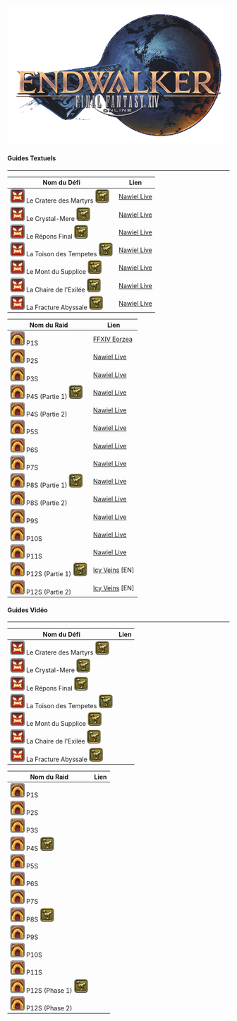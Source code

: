 ![EW Logo](img/Endwalker_Logo.png)

#### Guides Textuels

---

| Nom du Défi                                                  | Lien                                                         |
| ------------------------------------------------------------ | ------------------------------------------------------------ |
| ![trial](img/trial.png) Le Cratere des Martyrs ![mount](img/mount.png) | [Nawiel Live](https://nawiel.live/le-cratere-des-martyrs-zordiarche-extreme/) |
| ![trial](img/trial.png) Le Crystal-Mere ![mount](img/mount.png) | [Nawiel Live](https://nawiel.live/le-cristal-mere-hydaelyn-extreme/) |
| ![trial](img/trial.png) Le Répons Final ![mount](img/mount.png) | [Nawiel Live](https://nawiel.live/le-repons-final-chantre-de-laneantissement-extreme/) |
| ![trial](img/trial.png) La Toison des Tempetes ![mount](img/mount.png) | [Nawiel Live](https://nawiel.live/la-toison-des-tempetes-barbariccia-extreme/) |
| ![trial](img/trial.png) Le Mont du Supplice ![mount](img/mount.png) | [Nawiel Live](https://nawiel.live/defi-extreme-6-3-quick-guide-extreme/) |
| ![trial](img/trial.png) La Chaire de l'Exilée ![mount](img/mount.png) | [Nawiel Live](https://nawiel.live/la-chaire-de-lexilee-golbez-quick-guide-extreme/) |
| ![trial](img/trial.png) La Fracture Abyssale ![mount](img/mount.png) | [Nawiel Live](https://nawiel.live/la-fracture-abyssale-zeromus-extreme/) |

| Nom du Raid    | Lien                                                         |
| -------------- | ------------------------------------------------------------ |
| ![raid](img/raid.png) P1S | [FFXIV Eorzea](https://www.ffxiv-eorzea.com/guides-instances/raid-hl/raid-pandaemonium-parvis-sadique-p1s/2024/06/10/) |
| ![raid](img/raid.png) P2S | [Nawiel Live](https://nawiel.live/limbes-du-pandaemonium-cloaque-sadique/) |
| ![raid](img/raid.png) P3S | [Nawiel Live](https://nawiel.live/limbes-du-pandaemonium-fournaise-sadique/) |
| ![raid](img/raid.png) P4S (Partie 1) ![mount](img/mount.png) | [Nawiel Live](https://nawiel.live/limbes-du-pandaemonium-abime-sadique-partie-1/) |
| ![raid](img/raid.png) P4S (Partie 2) | [Nawiel Live](https://nawiel.live/limbes-du-pandaemonium-abime-sadique-partie-2/) |
| ![raid](img/raid.png) P5S | [Nawiel Live](https://nawiel.live/purgatoire-du-pandaemonium-cages-sadique/) |
| ![raid](img/raid.png) P6S | [Nawiel Live](https://nawiel.live/purgatoire-du-pandaemonium-croisements-sadique/) |
| ![raid](img/raid.png) P7S | [Nawiel Live](https://nawiel.live/purgatoire-du-pandaemonium-racines-sadique/) |
| ![raid](img/raid.png) P8S (Partie 1) ![mount](img/mount.png) | [Nawiel Live](https://nawiel.live/purgatoire-du-pandaemonium-heredite-sadique-partie-1/) |
| ![raid](img/raid.png) P8S (Partie 2) | [Nawiel Live](https://nawiel.live/purgatoire-du-pandaemonium-heredite-sadique-partie-2/) |
| ![raid](img/raid.png) P9S | [Nawiel Live](https://nawiel.live/paradis-du-pandaemonium-metempsycose-sadique/) |
| ![raid](img/raid.png) P10S | [Nawiel Live](https://nawiel.live/paradis-du-pandaemonium-monochrome-sadique/) |
| ![raid](img/raid.png) P11S | [Nawiel Live](https://nawiel.live/le-paradis-du-pandaemonium-tribunal-sadique/) |
| ![raid](img/raid.png) P12S (Partie 1) ![mount](img/mount.png) | [Icy Veins](https://www.icy-veins.com/ffxiv/the-twelfth-circle-savage-part-one-raid-guide) [EN] |
| ![raid](img/raid.png) P12S (Partie 2) | [Icy Veins](https://www.icy-veins.com/ffxiv/the-twelfth-circle-savage-part-two-raid-guide) [EN] |



#### Guides Vidéo

---

| Nom du Défi                                                  | Lien |
| ------------------------------------------------------------ | ---- |
| ![trial](img/trial.png) Le Cratere des Martyrs ![mount](img/mount.png) |      |
| ![trial](img/trial.png) Le Crystal-Mere ![mount](img/mount.png) |      |
| ![trial](img/trial.png) Le Répons Final ![mount](img/mount.png) |      |
| ![trial](img/trial.png) La Toison des Tempetes ![mount](img/mount.png) |      |
| ![trial](img/trial.png) Le Mont du Supplice ![mount](img/mount.png) |      |
| ![trial](img/trial.png) La Chaire de l'Exilée ![mount](img/mount.png) |      |
| ![trial](img/trial.png) La Fracture Abyssale ![mount](img/mount.png) |      |

| Nom du Raid                                                  | Lien |
| ------------------------------------------------------------ | ---- |
| ![raid](img/raid.png) P1S                                    |      |
| ![raid](img/raid.png) P2S                                    |      |
| ![raid](img/raid.png) P3S                                    |      |
| ![raid](img/raid.png) P4S ![mount](img/mount.png)            |      |
| ![raid](img/raid.png) P5S                                    |      |
| ![raid](img/raid.png) P6S                                    |      |
| ![raid](img/raid.png) P7S                                    |      |
| ![raid](img/raid.png) P8S ![mount](img/mount.png)            |      |
| ![raid](img/raid.png) P9S                                    |      |
| ![raid](img/raid.png) P10S                                   |      |
| ![raid](img/raid.png) P11S                                   |      |
| ![raid](img/raid.png) P12S (Phase 1) ![mount](img/mount.png) |      |
| ![raid](img/raid.png) P12S (Phase 2)                         |      |